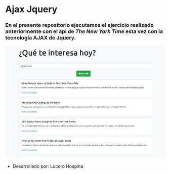 # Ajax Jquery

### En el presente repositorio ejecutamos el ejercicio realizado anteriormente con el api de _**The New York Time**_ esta vez con la tecnología **AJAX de Jquery**.

![Sin titulo](public/assets/images/view.JPG)

* Desarrollado por: Lucero Hospina